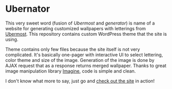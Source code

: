 # Ubernator

This very sweet word (fusion of *Ubermost* and *generator*) is name of a website for generating customized wallpapers with letterings from [Ubermost](http://ubermost.com). This repository contains custom WordPress theme that the site is using.

Theme contains only few files because the site itself is not very complicated. It's basically one-pager with interactive UI to select lettering, color theme and size of the image. Generation of the image is done by AJAX request that as a response returns merged wallpaper. Thanks to great image manipulation library [Imagine](https://github.com/avalanche123/Imagine), code is simple and clean.

I don't know what more to say, just go and [check out the site](http://make.ubermost.com) in action!
